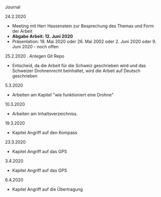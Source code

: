 Journal

24.2.2020
- Meeting mit Herr Hassenstein zur Besprechung des Themas und Form der Arbeit
- **Abgabe Arbeit: 12. Juni 2020**
- Präsentation: 19. Mai 2020  oder 26. Mai 2002  oder 2. Juni 2020 oder 9. Juni 2020 - noch offen

25.2.2020
. Anlegen Git Repo
- Entscheid, da die Arbeit für die Schweiz geschrieben wird und das Schweizer Drohnenrecht beinhaltet, wird die Arbeit auf Deutsch geschrieben

5.3.2020
- Arbeiten am Kapitel "wie funktioniert eine Drohne"

10.3.2020
- Arbeiten am Inhaltsverzeichniss.

19.3.2020
- Kapitel Angriff auf den Kompass

23.3.2020
- Kapitel Angriff auf das GPS

3.4.2020
- Kapitel Angriff auf das GPS

6.4.2020
- Kapitel Angriff auf die Übertragung
